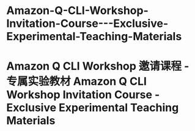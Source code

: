 # Amazon-Q-CLI-Workshop-Invitation-Course---Exclusive-Experimental-Teaching-Materials
# Amazon Q CLI Workshop 邀请课程 - 专属实验教材  Amazon Q CLI Workshop Invitation Course - Exclusive Experimental Teaching Materials
